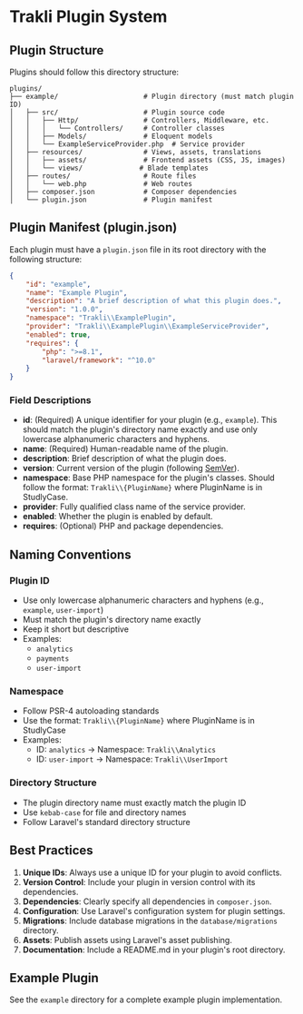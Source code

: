 # Trakli Plugin System

## Plugin Structure

Plugins should follow this directory structure:

```
plugins/
├── example/                     # Plugin directory (must match plugin ID)
│   ├── src/                     # Plugin source code
│   │   ├── Http/                # Controllers, Middleware, etc.
│   │   │   └── Controllers/     # Controller classes
│   │   ├── Models/              # Eloquent models
│   │   └── ExampleServiceProvider.php  # Service provider
│   ├── resources/               # Views, assets, translations
│   │   ├── assets/              # Frontend assets (CSS, JS, images)
│   │   └── views/              # Blade templates
│   ├── routes/                  # Route files
│   │   └── web.php              # Web routes
│   ├── composer.json            # Composer dependencies
│   └── plugin.json              # Plugin manifest
```

## Plugin Manifest (plugin.json)

Each plugin must have a `plugin.json` file in its root directory with the following structure:

```json
{
    "id": "example",
    "name": "Example Plugin",
    "description": "A brief description of what this plugin does.",
    "version": "1.0.0",
    "namespace": "Trakli\\ExamplePlugin",
    "provider": "Trakli\\ExamplePlugin\\ExampleServiceProvider",
    "enabled": true,
    "requires": {
        "php": ">=8.1",
        "laravel/framework": "^10.0"
    }
}
```

### Field Descriptions

- **id**: (Required) A unique identifier for your plugin (e.g., `example`). This should match the plugin's directory name exactly and use only lowercase alphanumeric characters and hyphens.
- **name**: (Required) Human-readable name of the plugin.
- **description**: Brief description of what the plugin does.
- **version**: Current version of the plugin (following [SemVer](https://semver.org/)).
- **namespace**: Base PHP namespace for the plugin's classes. Should follow the format: `Trakli\\{PluginName}` where PluginName is in StudlyCase.
- **provider**: Fully qualified class name of the service provider.
- **enabled**: Whether the plugin is enabled by default.
- **requires**: (Optional) PHP and package dependencies.

## Naming Conventions

### Plugin ID
- Use only lowercase alphanumeric characters and hyphens (e.g., `example`, `user-import`)
- Must match the plugin's directory name exactly
- Keep it short but descriptive
- Examples:
  - `analytics`
  - `payments`
  - `user-import`

### Namespace
- Follow PSR-4 autoloading standards
- Use the format: `Trakli\\{PluginName}` where PluginName is in StudlyCase
- Examples:
  - ID: `analytics` → Namespace: `Trakli\\Analytics`
  - ID: `user-import` → Namespace: `Trakli\\UserImport`

### Directory Structure
- The plugin directory name must exactly match the plugin ID
- Use `kebab-case` for file and directory names
- Follow Laravel's standard directory structure

## Best Practices

1. **Unique IDs**: Always use a unique ID for your plugin to avoid conflicts.
2. **Version Control**: Include your plugin in version control with its dependencies.
3. **Dependencies**: Clearly specify all dependencies in `composer.json`.
4. **Configuration**: Use Laravel's configuration system for plugin settings.
5. **Migrations**: Include database migrations in the `database/migrations` directory.
6. **Assets**: Publish assets using Laravel's asset publishing.
7. **Documentation**: Include a README.md in your plugin's root directory.

## Example Plugin

See the `example` directory for a complete example plugin implementation.
